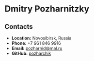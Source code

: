 # Dmitry Pozharnitzky

## Contacts

- **Location:** Novosibirsk, Russia
- **Phone:** +7 961 846 9916
- **Email:** pozharnid@mal.ru
- **GitHub:** [pozharchik](https://github.com/pozharchik)
